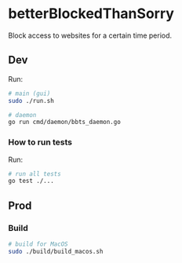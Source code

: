 # betterBlockedThanSorry

Block access to websites for a certain time period.

## Dev

Run:

```sh
# main (gui)
sudo ./run.sh

# daemon
go run cmd/daemon/bbts_daemon.go
```

### How to run tests

Run:

```sh
# run all tests
go test ./...
```

## Prod

### Build

```sh
# build for MacOS
sudo ./build/build_macos.sh
```
